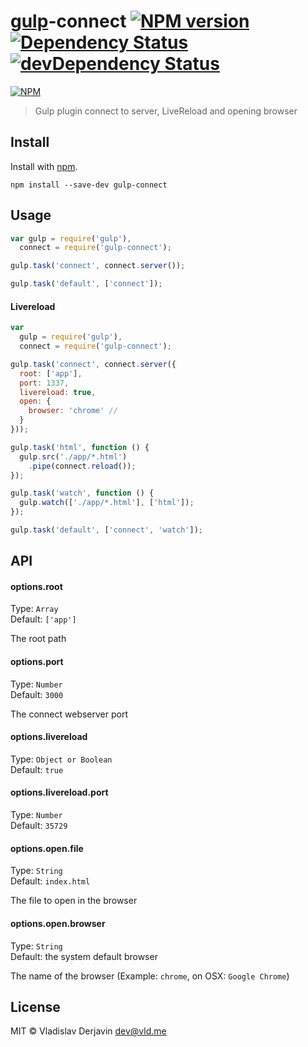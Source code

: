 [gulp](https://github.com/wearefractal/gulp)-connect [![NPM version](https://badge.fury.io/js/gulp-connect.png)](http://badge.fury.io/js/gulp-connect) [![Dependency Status](https://david-dm.org/avevlad/gulp-connect.png)](https://david-dm.org/avevlad/gulp-connect) [![devDependency Status](https://david-dm.org/avevlad/gulp-connect.png)](https://david-dm.org/avevlad/gulp-connect#info=devDependencies)
==================

[![NPM](https://nodei.co/npm/gulp-connect.png?downloads=true&stars=true)](https://nodei.co/npm/gulp-connect/)


> Gulp plugin connect to server, LiveReload and opening browser

## Install

Install with [npm](https://npmjs.org/).

```
npm install --save-dev gulp-connect
```


## Usage

```js
var gulp = require('gulp'),
  connect = require('gulp-connect');

gulp.task('connect', connect.server());

gulp.task('default', ['connect']);
```


#### Livereload
```js
var
  gulp = require('gulp'),
  connect = require('gulp-connect');

gulp.task('connect', connect.server({
  root: ['app'],
  port: 1337,
  livereload: true,
  open: {
    browser: 'chrome' // 
  }
}));

gulp.task('html', function () {
  gulp.src('./app/*.html')
    .pipe(connect.reload());
});

gulp.task('watch', function () {
  gulp.watch(['./app/*.html'], ['html']);
});

gulp.task('default', ['connect', 'watch']);
```


## API

#### options.root

Type: `Array`          
Default: `['app']`

The root path

#### options.port

Type: `Number`  
Default: `3000`

The connect webserver port

#### options.livereload

Type: `Object or Boolean`  
Default: `true`

#### options.livereload.port

Type: `Number`  
Default: `35729`

#### options.open.file

Type: `String`  
Default: `index.html`

The file to open in the browser

#### options.open.browser

Type: `String`  
Default: the system default browser

The name of the browser (Example: `chrome`, on OSX: `Google Chrome`)


## License

MIT © Vladislav Derjavin <dev@vld.me>
